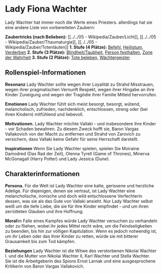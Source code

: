 # Lady Fiona Wachter 
Lady Wachter hat immer noch die Werte eines Priesters. allerdings hat sie eine andere Liste von vorbereiteten Zaubern:

**Zaubertricks (nach Belieben):** [[../../05 - Wikipedia/Zauber/Licht]], [[../../05 - Wikipedia/Zauber/Thaumaturgie]], [[../../05 - Wikipedia/Zauber/Totenläuten]]
**1. Stufe (4 Plätze):** [Befehl](../../05%20-%20Wikipedia/Zauber/Befehl.md), [Heiligtum](../../05%20-%20Wikipedia/Zauber/Heiligtum.md), [Verderben](../../05%20-%20Wikipedia/Zauber/Verderben.md)
**2. Stufe (3 Plätze):** [Blindheit/Taubheit](../../05%20-%20Wikipedia/Zauber/Blindheit-Taubheit.md), [Person festhalten](../../05%20-%20Wikipedia/Zauber/Person-festhalten.md), [Zone der Wahrheit](../../05%20-%20Wikipedia/Zauber/Zone-der-Wahrheit.md)
**3. Stufe (2 Plätze):** [Tote beleben](../../05%20-%20Wikipedia/Zauber/Tote-beleben.md), [Wächtergeister](../../05%20-%20Wikipedia/Zauber/Schutzgeister.md)

## Rollenspiel-Informationen
**Resonanz** Lady Wachter sollte wegen ihrer Loyalität zu Strahd Misstrauen, wegen ihrer pragmatischen Vernunft Respekt, wegen ihrer Hingabe an ihre Kinder Zuneigung und wegen der Tragödie ihrer Familie Mitleid hervorrufen.

**Emotionen** Lady Wachter fühlt sich meist besorgt, besorgt, wütend, melancholisch, zufrieden, nachdenklich, entschlossen, streng oder (bei ihren Kindern) mitfühlend und liebevoll.

**Motivationen.** Lady Wachter möchte Vallaki - und insbesondere ihre Kinder - vor Schaden bewahren. Zu diesem Zweck hofft sie, Baron Vargas Vallakovich von der Macht zu entfernen und Strahd von Zarovich zu versichern, dass Vallaki keine Gefahr für seine Herrschaft darstellt.

**Inspirationen** Wenn Sie Lady Wachter spielen, spielen Sie Moiraine Damodred (Das Rad der Zeit), Olenna Tyrell (Game of Thrones), Minerva McGonagall (Harry Potter) und Lady Jessica (Dune).

## Charakterinformationen
**Persona.** Für die Welt ist Lady Wachter eine kalte, gerissene und herzliche Adelige. Für diejenigen, denen sie vertraut, ist Lady Wachter eine melancholische, ironische und doch wild entschlossene Verfechterin dessen, was sie als das Gute von Vallaki ansieht. Nur Lady Wachter selbst weiß um die tiefe Liebe, die sie für ihre Kinder empfindet - und um ihren zerrütteten Glauben und ihre Hoffnung.

**Moral**Im Falle eines Kampfes würde Lady Wachter versuchen zu verhandeln oder zu fliehen, wobei ihr jedes Mittel recht wäre, um die Feindseligkeiten zu beenden, bis hin zur völligen Kapitulation. Wenn es jedoch notwendig ist, um ihr Leben oder das ihrer Kinder zu retten, würde sie mit bitterer Grausamkeit bis zum Tod kämpfen.

**Beziehungen** Lady Wachter ist die Witwe des verstorbenen Nikolai Wachter I. und die Mutter von Nikolai Wachter II, Karl Wachter und Stella Wachter. Sie ist die Arbeitgeberin des Spions Ernst Larnak und eine ausgesprochene Kritikerin von Baron Vargas Vallakovich.